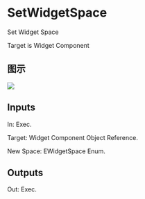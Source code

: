 # SetWidgetSpace

Set Widget Space

Target is Widget Component

## 图示

![]($-20221218-21223692.png)

## Inputs

In: Exec.

Target: Widget Component Object Reference.

New Space: EWidgetSpace Enum.  

## Outputs

Out: Exec.

